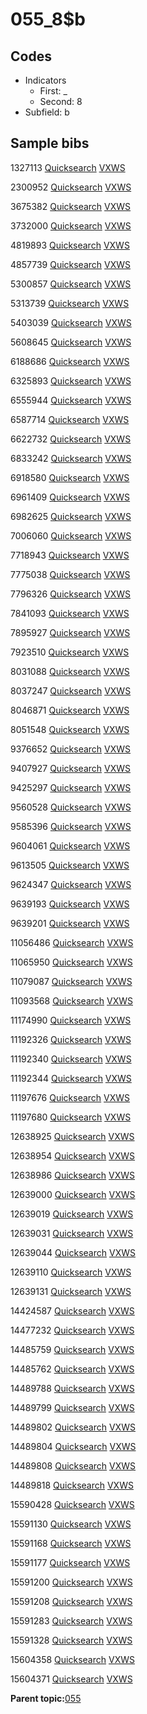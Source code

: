 # 055\_8$b

## Codes

-   Indicators
    -   First: \_
    -   Second: 8
-   Subfield: b

## Sample bibs

1327113 [Quicksearch](https://search.library.yale.edu/catalog/1327113) [VXWS](http://prodorbis.library.yale.edu:7014/vxws/GetHoldingsService?bibId=1327113)

2300952 [Quicksearch](https://search.library.yale.edu/catalog/2300952) [VXWS](http://prodorbis.library.yale.edu:7014/vxws/GetHoldingsService?bibId=2300952)

3675382 [Quicksearch](https://search.library.yale.edu/catalog/3675382) [VXWS](http://prodorbis.library.yale.edu:7014/vxws/GetHoldingsService?bibId=3675382)

3732000 [Quicksearch](https://search.library.yale.edu/catalog/3732000) [VXWS](http://prodorbis.library.yale.edu:7014/vxws/GetHoldingsService?bibId=3732000)

4819893 [Quicksearch](https://search.library.yale.edu/catalog/4819893) [VXWS](http://prodorbis.library.yale.edu:7014/vxws/GetHoldingsService?bibId=4819893)

4857739 [Quicksearch](https://search.library.yale.edu/catalog/4857739) [VXWS](http://prodorbis.library.yale.edu:7014/vxws/GetHoldingsService?bibId=4857739)

5300857 [Quicksearch](https://search.library.yale.edu/catalog/5300857) [VXWS](http://prodorbis.library.yale.edu:7014/vxws/GetHoldingsService?bibId=5300857)

5313739 [Quicksearch](https://search.library.yale.edu/catalog/5313739) [VXWS](http://prodorbis.library.yale.edu:7014/vxws/GetHoldingsService?bibId=5313739)

5403039 [Quicksearch](https://search.library.yale.edu/catalog/5403039) [VXWS](http://prodorbis.library.yale.edu:7014/vxws/GetHoldingsService?bibId=5403039)

5608645 [Quicksearch](https://search.library.yale.edu/catalog/5608645) [VXWS](http://prodorbis.library.yale.edu:7014/vxws/GetHoldingsService?bibId=5608645)

6188686 [Quicksearch](https://search.library.yale.edu/catalog/6188686) [VXWS](http://prodorbis.library.yale.edu:7014/vxws/GetHoldingsService?bibId=6188686)

6325893 [Quicksearch](https://search.library.yale.edu/catalog/6325893) [VXWS](http://prodorbis.library.yale.edu:7014/vxws/GetHoldingsService?bibId=6325893)

6555944 [Quicksearch](https://search.library.yale.edu/catalog/6555944) [VXWS](http://prodorbis.library.yale.edu:7014/vxws/GetHoldingsService?bibId=6555944)

6587714 [Quicksearch](https://search.library.yale.edu/catalog/6587714) [VXWS](http://prodorbis.library.yale.edu:7014/vxws/GetHoldingsService?bibId=6587714)

6622732 [Quicksearch](https://search.library.yale.edu/catalog/6622732) [VXWS](http://prodorbis.library.yale.edu:7014/vxws/GetHoldingsService?bibId=6622732)

6833242 [Quicksearch](https://search.library.yale.edu/catalog/6833242) [VXWS](http://prodorbis.library.yale.edu:7014/vxws/GetHoldingsService?bibId=6833242)

6918580 [Quicksearch](https://search.library.yale.edu/catalog/6918580) [VXWS](http://prodorbis.library.yale.edu:7014/vxws/GetHoldingsService?bibId=6918580)

6961409 [Quicksearch](https://search.library.yale.edu/catalog/6961409) [VXWS](http://prodorbis.library.yale.edu:7014/vxws/GetHoldingsService?bibId=6961409)

6982625 [Quicksearch](https://search.library.yale.edu/catalog/6982625) [VXWS](http://prodorbis.library.yale.edu:7014/vxws/GetHoldingsService?bibId=6982625)

7006060 [Quicksearch](https://search.library.yale.edu/catalog/7006060) [VXWS](http://prodorbis.library.yale.edu:7014/vxws/GetHoldingsService?bibId=7006060)

7718943 [Quicksearch](https://search.library.yale.edu/catalog/7718943) [VXWS](http://prodorbis.library.yale.edu:7014/vxws/GetHoldingsService?bibId=7718943)

7775038 [Quicksearch](https://search.library.yale.edu/catalog/7775038) [VXWS](http://prodorbis.library.yale.edu:7014/vxws/GetHoldingsService?bibId=7775038)

7796326 [Quicksearch](https://search.library.yale.edu/catalog/7796326) [VXWS](http://prodorbis.library.yale.edu:7014/vxws/GetHoldingsService?bibId=7796326)

7841093 [Quicksearch](https://search.library.yale.edu/catalog/7841093) [VXWS](http://prodorbis.library.yale.edu:7014/vxws/GetHoldingsService?bibId=7841093)

7895927 [Quicksearch](https://search.library.yale.edu/catalog/7895927) [VXWS](http://prodorbis.library.yale.edu:7014/vxws/GetHoldingsService?bibId=7895927)

7923510 [Quicksearch](https://search.library.yale.edu/catalog/7923510) [VXWS](http://prodorbis.library.yale.edu:7014/vxws/GetHoldingsService?bibId=7923510)

8031088 [Quicksearch](https://search.library.yale.edu/catalog/8031088) [VXWS](http://prodorbis.library.yale.edu:7014/vxws/GetHoldingsService?bibId=8031088)

8037247 [Quicksearch](https://search.library.yale.edu/catalog/8037247) [VXWS](http://prodorbis.library.yale.edu:7014/vxws/GetHoldingsService?bibId=8037247)

8046871 [Quicksearch](https://search.library.yale.edu/catalog/8046871) [VXWS](http://prodorbis.library.yale.edu:7014/vxws/GetHoldingsService?bibId=8046871)

8051548 [Quicksearch](https://search.library.yale.edu/catalog/8051548) [VXWS](http://prodorbis.library.yale.edu:7014/vxws/GetHoldingsService?bibId=8051548)

9376652 [Quicksearch](https://search.library.yale.edu/catalog/9376652) [VXWS](http://prodorbis.library.yale.edu:7014/vxws/GetHoldingsService?bibId=9376652)

9407927 [Quicksearch](https://search.library.yale.edu/catalog/9407927) [VXWS](http://prodorbis.library.yale.edu:7014/vxws/GetHoldingsService?bibId=9407927)

9425297 [Quicksearch](https://search.library.yale.edu/catalog/9425297) [VXWS](http://prodorbis.library.yale.edu:7014/vxws/GetHoldingsService?bibId=9425297)

9560528 [Quicksearch](https://search.library.yale.edu/catalog/9560528) [VXWS](http://prodorbis.library.yale.edu:7014/vxws/GetHoldingsService?bibId=9560528)

9585396 [Quicksearch](https://search.library.yale.edu/catalog/9585396) [VXWS](http://prodorbis.library.yale.edu:7014/vxws/GetHoldingsService?bibId=9585396)

9604061 [Quicksearch](https://search.library.yale.edu/catalog/9604061) [VXWS](http://prodorbis.library.yale.edu:7014/vxws/GetHoldingsService?bibId=9604061)

9613505 [Quicksearch](https://search.library.yale.edu/catalog/9613505) [VXWS](http://prodorbis.library.yale.edu:7014/vxws/GetHoldingsService?bibId=9613505)

9624347 [Quicksearch](https://search.library.yale.edu/catalog/9624347) [VXWS](http://prodorbis.library.yale.edu:7014/vxws/GetHoldingsService?bibId=9624347)

9639193 [Quicksearch](https://search.library.yale.edu/catalog/9639193) [VXWS](http://prodorbis.library.yale.edu:7014/vxws/GetHoldingsService?bibId=9639193)

9639201 [Quicksearch](https://search.library.yale.edu/catalog/9639201) [VXWS](http://prodorbis.library.yale.edu:7014/vxws/GetHoldingsService?bibId=9639201)

11056486 [Quicksearch](https://search.library.yale.edu/catalog/11056486) [VXWS](http://prodorbis.library.yale.edu:7014/vxws/GetHoldingsService?bibId=11056486)

11065950 [Quicksearch](https://search.library.yale.edu/catalog/11065950) [VXWS](http://prodorbis.library.yale.edu:7014/vxws/GetHoldingsService?bibId=11065950)

11079087 [Quicksearch](https://search.library.yale.edu/catalog/11079087) [VXWS](http://prodorbis.library.yale.edu:7014/vxws/GetHoldingsService?bibId=11079087)

11093568 [Quicksearch](https://search.library.yale.edu/catalog/11093568) [VXWS](http://prodorbis.library.yale.edu:7014/vxws/GetHoldingsService?bibId=11093568)

11174990 [Quicksearch](https://search.library.yale.edu/catalog/11174990) [VXWS](http://prodorbis.library.yale.edu:7014/vxws/GetHoldingsService?bibId=11174990)

11192326 [Quicksearch](https://search.library.yale.edu/catalog/11192326) [VXWS](http://prodorbis.library.yale.edu:7014/vxws/GetHoldingsService?bibId=11192326)

11192340 [Quicksearch](https://search.library.yale.edu/catalog/11192340) [VXWS](http://prodorbis.library.yale.edu:7014/vxws/GetHoldingsService?bibId=11192340)

11192344 [Quicksearch](https://search.library.yale.edu/catalog/11192344) [VXWS](http://prodorbis.library.yale.edu:7014/vxws/GetHoldingsService?bibId=11192344)

11197676 [Quicksearch](https://search.library.yale.edu/catalog/11197676) [VXWS](http://prodorbis.library.yale.edu:7014/vxws/GetHoldingsService?bibId=11197676)

11197680 [Quicksearch](https://search.library.yale.edu/catalog/11197680) [VXWS](http://prodorbis.library.yale.edu:7014/vxws/GetHoldingsService?bibId=11197680)

12638925 [Quicksearch](https://search.library.yale.edu/catalog/12638925) [VXWS](http://prodorbis.library.yale.edu:7014/vxws/GetHoldingsService?bibId=12638925)

12638954 [Quicksearch](https://search.library.yale.edu/catalog/12638954) [VXWS](http://prodorbis.library.yale.edu:7014/vxws/GetHoldingsService?bibId=12638954)

12638986 [Quicksearch](https://search.library.yale.edu/catalog/12638986) [VXWS](http://prodorbis.library.yale.edu:7014/vxws/GetHoldingsService?bibId=12638986)

12639000 [Quicksearch](https://search.library.yale.edu/catalog/12639000) [VXWS](http://prodorbis.library.yale.edu:7014/vxws/GetHoldingsService?bibId=12639000)

12639019 [Quicksearch](https://search.library.yale.edu/catalog/12639019) [VXWS](http://prodorbis.library.yale.edu:7014/vxws/GetHoldingsService?bibId=12639019)

12639031 [Quicksearch](https://search.library.yale.edu/catalog/12639031) [VXWS](http://prodorbis.library.yale.edu:7014/vxws/GetHoldingsService?bibId=12639031)

12639044 [Quicksearch](https://search.library.yale.edu/catalog/12639044) [VXWS](http://prodorbis.library.yale.edu:7014/vxws/GetHoldingsService?bibId=12639044)

12639110 [Quicksearch](https://search.library.yale.edu/catalog/12639110) [VXWS](http://prodorbis.library.yale.edu:7014/vxws/GetHoldingsService?bibId=12639110)

12639131 [Quicksearch](https://search.library.yale.edu/catalog/12639131) [VXWS](http://prodorbis.library.yale.edu:7014/vxws/GetHoldingsService?bibId=12639131)

14424587 [Quicksearch](https://search.library.yale.edu/catalog/14424587) [VXWS](http://prodorbis.library.yale.edu:7014/vxws/GetHoldingsService?bibId=14424587)

14477232 [Quicksearch](https://search.library.yale.edu/catalog/14477232) [VXWS](http://prodorbis.library.yale.edu:7014/vxws/GetHoldingsService?bibId=14477232)

14485759 [Quicksearch](https://search.library.yale.edu/catalog/14485759) [VXWS](http://prodorbis.library.yale.edu:7014/vxws/GetHoldingsService?bibId=14485759)

14485762 [Quicksearch](https://search.library.yale.edu/catalog/14485762) [VXWS](http://prodorbis.library.yale.edu:7014/vxws/GetHoldingsService?bibId=14485762)

14489788 [Quicksearch](https://search.library.yale.edu/catalog/14489788) [VXWS](http://prodorbis.library.yale.edu:7014/vxws/GetHoldingsService?bibId=14489788)

14489799 [Quicksearch](https://search.library.yale.edu/catalog/14489799) [VXWS](http://prodorbis.library.yale.edu:7014/vxws/GetHoldingsService?bibId=14489799)

14489802 [Quicksearch](https://search.library.yale.edu/catalog/14489802) [VXWS](http://prodorbis.library.yale.edu:7014/vxws/GetHoldingsService?bibId=14489802)

14489804 [Quicksearch](https://search.library.yale.edu/catalog/14489804) [VXWS](http://prodorbis.library.yale.edu:7014/vxws/GetHoldingsService?bibId=14489804)

14489808 [Quicksearch](https://search.library.yale.edu/catalog/14489808) [VXWS](http://prodorbis.library.yale.edu:7014/vxws/GetHoldingsService?bibId=14489808)

14489818 [Quicksearch](https://search.library.yale.edu/catalog/14489818) [VXWS](http://prodorbis.library.yale.edu:7014/vxws/GetHoldingsService?bibId=14489818)

15590428 [Quicksearch](https://search.library.yale.edu/catalog/15590428) [VXWS](http://prodorbis.library.yale.edu:7014/vxws/GetHoldingsService?bibId=15590428)

15591130 [Quicksearch](https://search.library.yale.edu/catalog/15591130) [VXWS](http://prodorbis.library.yale.edu:7014/vxws/GetHoldingsService?bibId=15591130)

15591168 [Quicksearch](https://search.library.yale.edu/catalog/15591168) [VXWS](http://prodorbis.library.yale.edu:7014/vxws/GetHoldingsService?bibId=15591168)

15591177 [Quicksearch](https://search.library.yale.edu/catalog/15591177) [VXWS](http://prodorbis.library.yale.edu:7014/vxws/GetHoldingsService?bibId=15591177)

15591200 [Quicksearch](https://search.library.yale.edu/catalog/15591200) [VXWS](http://prodorbis.library.yale.edu:7014/vxws/GetHoldingsService?bibId=15591200)

15591208 [Quicksearch](https://search.library.yale.edu/catalog/15591208) [VXWS](http://prodorbis.library.yale.edu:7014/vxws/GetHoldingsService?bibId=15591208)

15591283 [Quicksearch](https://search.library.yale.edu/catalog/15591283) [VXWS](http://prodorbis.library.yale.edu:7014/vxws/GetHoldingsService?bibId=15591283)

15591328 [Quicksearch](https://search.library.yale.edu/catalog/15591328) [VXWS](http://prodorbis.library.yale.edu:7014/vxws/GetHoldingsService?bibId=15591328)

15604358 [Quicksearch](https://search.library.yale.edu/catalog/15604358) [VXWS](http://prodorbis.library.yale.edu:7014/vxws/GetHoldingsService?bibId=15604358)

15604371 [Quicksearch](https://search.library.yale.edu/catalog/15604371) [VXWS](http://prodorbis.library.yale.edu:7014/vxws/GetHoldingsService?bibId=15604371)

**Parent topic:**[055](../../tags/055/055.md)


